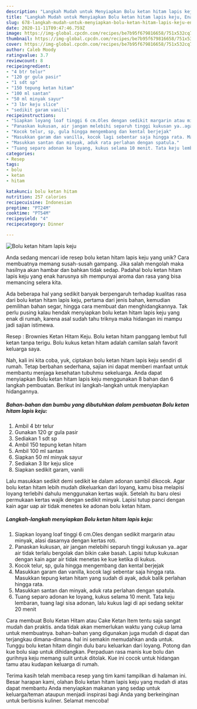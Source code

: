 ```yaml
---
description: "Langkah Mudah untuk Menyiapkan Bolu ketan hitam lapis keju, Enak"
title: "Langkah Mudah untuk Menyiapkan Bolu ketan hitam lapis keju, Enak"
slug: 678-langkah-mudah-untuk-menyiapkan-bolu-ketan-hitam-lapis-keju-enak
date: 2020-11-11T09:47:46.759Z
image: https://img-global.cpcdn.com/recipes/be7b95f679816658/751x532cq70/bolu-ketan-hitam-lapis-keju-foto-resep-utama.jpg
thumbnail: https://img-global.cpcdn.com/recipes/be7b95f679816658/751x532cq70/bolu-ketan-hitam-lapis-keju-foto-resep-utama.jpg
cover: https://img-global.cpcdn.com/recipes/be7b95f679816658/751x532cq70/bolu-ketan-hitam-lapis-keju-foto-resep-utama.jpg
author: Caleb Moody
ratingvalue: 3.7
reviewcount: 8
recipeingredient:
- "4 btr telur"
- "120 gr gula pasir"
- "1 sdt sp"
- "150 tepung ketan hitam"
- "100 ml santan"
- "50 ml minyak sayur"
- "3 lbr keju slice"
- "sedikit garam vanili"
recipeinstructions:
- "Siapkan loyang loaf tinggi 6 cm.Oles dengan sedikit margarin atau minyak, alasi dasarnya dengan kertas roti."
- "Panaskan kukusan, air jangan melebihi separuh tinggi kukusan ya..agar air tidak terlalu bergolak dan bikin cake basah. Lapisi tutup kukusan dengan kain agar air tidak menetas ke kue ketika di kukus."
- "Kocok telur, sp, gula hingga mengembang dan kental berjejak"
- "Masukkan garam dan vanilla, kocok lagi sebentar saja hingga rata. Masukkan tepung ketan hitam yang sudah di ayak, aduk balik perlahan hingga rata."
- "Masukkan santan dan minyak, aduk rata perlahan dengan spatula."
- "Tuang separo adonan ke loyang, kukus selama 10 menit. Tata keju lembaran, tuang lagi sisa adonan, lalu kukus lagi di api sedang sekitar 20 menit"
categories:
- Resep
tags:
- bolu
- ketan
- hitam

katakunci: bolu ketan hitam 
nutrition: 257 calories
recipecuisine: Indonesian
preptime: "PT24M"
cooktime: "PT54M"
recipeyield: "4"
recipecategory: Dinner

---
```



![Bolu ketan hitam lapis keju](https://img-global.cpcdn.com/recipes/be7b95f679816658/751x532cq70/bolu-ketan-hitam-lapis-keju-foto-resep-utama.jpg)

Anda sedang mencari ide resep bolu ketan hitam lapis keju yang unik? Cara membuatnya memang susah-susah gampang. Jika salah mengolah maka hasilnya akan hambar dan bahkan tidak sedap. Padahal bolu ketan hitam lapis keju yang enak harusnya sih mempunyai aroma dan rasa yang bisa memancing selera kita.

Ada beberapa hal yang sedikit banyak berpengaruh terhadap kualitas rasa dari bolu ketan hitam lapis keju, pertama dari jenis bahan, kemudian pemilihan bahan segar, hingga cara membuat dan menghidangkannya. Tak perlu pusing kalau hendak menyiapkan bolu ketan hitam lapis keju yang enak di rumah, karena asal sudah tahu triknya maka hidangan ini mampu jadi sajian istimewa.

Resep : Brownies Ketan Hitam Keju. Bolu ketan hitam panggang lembut full ketan tanpa terigu. Bolu kukus ketan hitam adalah camilan salah favorit keluarga saya.


Nah, kali ini kita coba, yuk, ciptakan bolu ketan hitam lapis keju sendiri di rumah. Tetap berbahan sederhana, sajian ini dapat memberi manfaat untuk membantu menjaga kesehatan tubuhmu sekeluarga. Anda dapat menyiapkan Bolu ketan hitam lapis keju menggunakan 8 bahan dan 6 langkah pembuatan. Berikut ini langkah-langkah untuk menyiapkan hidangannya.

<!--inarticleads1-->

##### Bahan-bahan dan bumbu yang dibutuhkan dalam pembuatan Bolu ketan hitam lapis keju:

1. Ambil 4 btr telur
1. Gunakan 120 gr gula pasir
1. Sediakan 1 sdt sp
1. Ambil 150 tepung ketan hitam
1. Ambil 100 ml santan
1. Siapkan 50 ml minyak sayur
1. Sediakan 3 lbr keju slice
1. Siapkan sedikit garam, vanili


Lalu masukkan sedikit demi sedikit ke dalam adonan sambil dikocok. Agar bolu ketan hitam lebih mudah dikeluarkan dari loyang, kamu bisa melapisi loyang terlebihi dahulu menggunakan kertas wajik. Setelah itu baru olesi permukaan kertas wajik dengan sedikit minyak. Lapisi tutup panci dengan kain agar uap air tidak menetes ke adonan bolu ketan hitam. 

<!--inarticleads2-->

##### Langkah-langkah menyiapkan Bolu ketan hitam lapis keju:

1. Siapkan loyang loaf tinggi 6 cm.Oles dengan sedikit margarin atau minyak, alasi dasarnya dengan kertas roti.
1. Panaskan kukusan, air jangan melebihi separuh tinggi kukusan ya..agar air tidak terlalu bergolak dan bikin cake basah. Lapisi tutup kukusan dengan kain agar air tidak menetas ke kue ketika di kukus.
1. Kocok telur, sp, gula hingga mengembang dan kental berjejak
1. Masukkan garam dan vanilla, kocok lagi sebentar saja hingga rata. Masukkan tepung ketan hitam yang sudah di ayak, aduk balik perlahan hingga rata.
1. Masukkan santan dan minyak, aduk rata perlahan dengan spatula.
1. Tuang separo adonan ke loyang, kukus selama 10 menit. Tata keju lembaran, tuang lagi sisa adonan, lalu kukus lagi di api sedang sekitar 20 menit


Cara membuat Bolu Ketan Hitam atau Cake Ketan Item tentu saja sangat mudah dan praktis. anda tidak akan memerlukan waktu yang cukup lama untuk membuatnya. bahan-bahan yang digunakan juga mudah di dapat dan terjangkau dimana-dimana. hal ini semakin memudahkan anda untuk. Tunggu bolu ketan hitam dingin dulu baru keluarkan dari loyang. Potong dan kue bolu siap untuk dihidangkan. Perpaduan rasa manis kue bolu dan gurihnya keju memang sulit untuk ditolak. Kue ini cocok untuk hidangan tamu atau kudapan keluarga di rumah. 

Terima kasih telah membaca resep yang tim kami tampilkan di halaman ini. Besar harapan kami, olahan Bolu ketan hitam lapis keju yang mudah di atas dapat membantu Anda menyiapkan makanan yang sedap untuk keluarga/teman ataupun menjadi inspirasi bagi Anda yang berkeinginan untuk berbisnis kuliner. Selamat mencoba!

